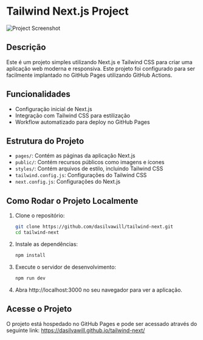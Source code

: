 # Tailwind Next.js Project

![Project Screenshot](https://github.com/dasilvawill/tailwind-next/assets/39096909/2df6f8dc-fb00-4105-80e7-fd8b04dce257)

## Descrição

Este é um projeto simples utilizando Next.js e Tailwind CSS para criar uma aplicação web moderna e responsiva. Este projeto foi configurado para ser facilmente implantado no GitHub Pages utilizando GitHub Actions.

## Funcionalidades

- Configuração inicial de Next.js
- Integração com Tailwind CSS para estilização
- Workflow automatizado para deploy no GitHub Pages

## Estrutura do Projeto

- `pages/`: Contém as páginas da aplicação Next.js
- `public/`: Contém recursos públicos como imagens e ícones
- `styles/`: Contém arquivos de estilo, incluindo Tailwind CSS
- `tailwind.config.js`: Configurações do Tailwind CSS
- `next.config.js`: Configurações do Next.js

## Como Rodar o Projeto Localmente

1. Clone o repositório:
   ```bash
   git clone https://github.com/dasilvawill/tailwind-next.git
   cd tailwind-next
2. Instale as dependências:
   ```bash
   npm install
3. Execute o servidor de desenvolvimento:
   ```bash
   npm run dev
4. Abra http://localhost:3000 no seu navegador para ver a aplicação.

## Acesse o Projeto

O projeto está hospedado no GitHub Pages e pode ser acessado através do seguinte link:
https://dasilvawill.github.io/tailwind-next/
